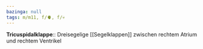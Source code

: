 ```yaml
---
bazinga: null
tags: m/m11, f/🫀, f/💀
---
```

**Tricuspidalklappe**:: Dreisegelige [[Segelklappen]] zwischen rechtem Atrium und rechtem Ventrikel
